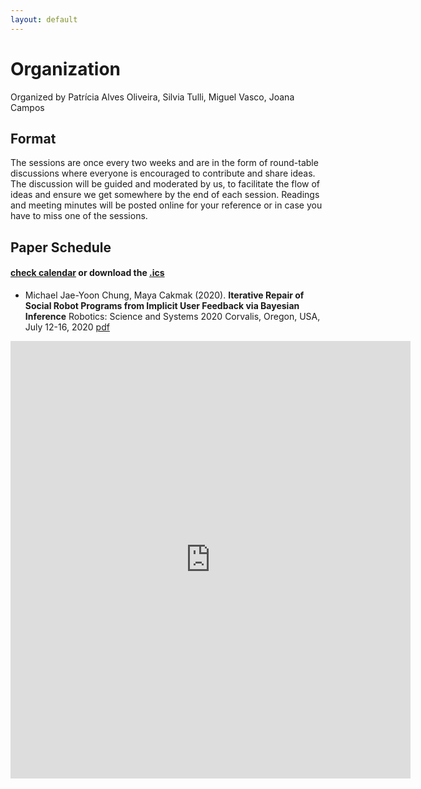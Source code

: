 ```yaml
---
layout: default
---
```


# Organization
Organized by Patrícia Alves Oliveira, Silvia Tulli, Miguel Vasco, Joana Campos


## Format
The sessions are once every two weeks and are in the form of round-table discussions where everyone is encouraged to contribute and share ideas. The discussion will be guided and moderated by us, to facilitate the flow of ideas and ensure we get somewhere by the end of each session. Readings and meeting minutes will be posted online for your reference or in case you have to miss one of the sessions.


## Paper Schedule
#### [check calendar](https://calendar.google.com/calendar/embed?src=talkingrobotics%40gmail.com&ctz=Europe%2FRome) or download the [.ics](https://calendar.google.com/calendar/ical/talkingrobotics%40gmail.com/public/basic.ics)


*   Michael Jae-Yoon Chung, Maya Cakmak (2020). **Iterative Repair of Social Robot Programs from Implicit User Feedback via Bayesian Inference** Robotics: Science and Systems 2020 Corvalis, Oregon, USA, July 12-16, 2020 [pdf](https://roboticsconference.org/program/papers/28/)
    


<iframe src="https://docs.google.com/forms/d/e/1FAIpQLScLvZgBNdJPySiHizLnQPhOtnB6ud8IL1FWHvrZgij6RQ19uA/viewform?embedded=true" width="640" height="700" frameborder="0" marginheight="0" marginwidth="0">Loading…</iframe>